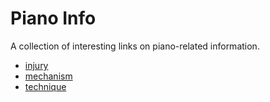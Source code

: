 # Piano Info
A collection of interesting links on piano-related information.

* [injury](injury.md)
* [mechanism](mechanism.md)
* [technique](technique.md)


